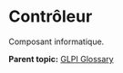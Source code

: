 Contrôleur
==========

Composant informatique.

**Parent topic:** [GLPI Glossary](../../glpi/glossary.html)
